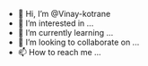 - 👋 Hi, I’m @Vinay-kotrane
- 👀 I’m interested in ...
- 🌱 I’m currently learning ...
- 💞️ I’m looking to collaborate on ...
- 📫 How to reach me ...

<!---
Vinay-kotrane/Vinay-kotrane is a ✨ special ✨ repository because its `README.md` (this file) appears on your GitHub profile.
You can click the Preview link to take a look at your changes.
--->
